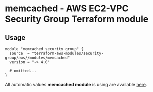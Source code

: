 # memcached - AWS EC2-VPC Security Group Terraform module

## Usage

```hcl
module "memcached_security_group" {
  source  = "terraform-aws-modules/security-group/aws//modules/memcached"
  version = "~> 4.0"

  # omitted...
}
```

All automatic values **memcached module** is using are available [here](https://github.com/terraform-aws-modules/terraform-aws-security-group/blob/master/modules/memcached/auto_values.tf).

<!-- BEGINNING OF PRE-COMMIT-TERRAFORM DOCS HOOK -->
<!-- END OF PRE-COMMIT-TERRAFORM DOCS HOOK -->
